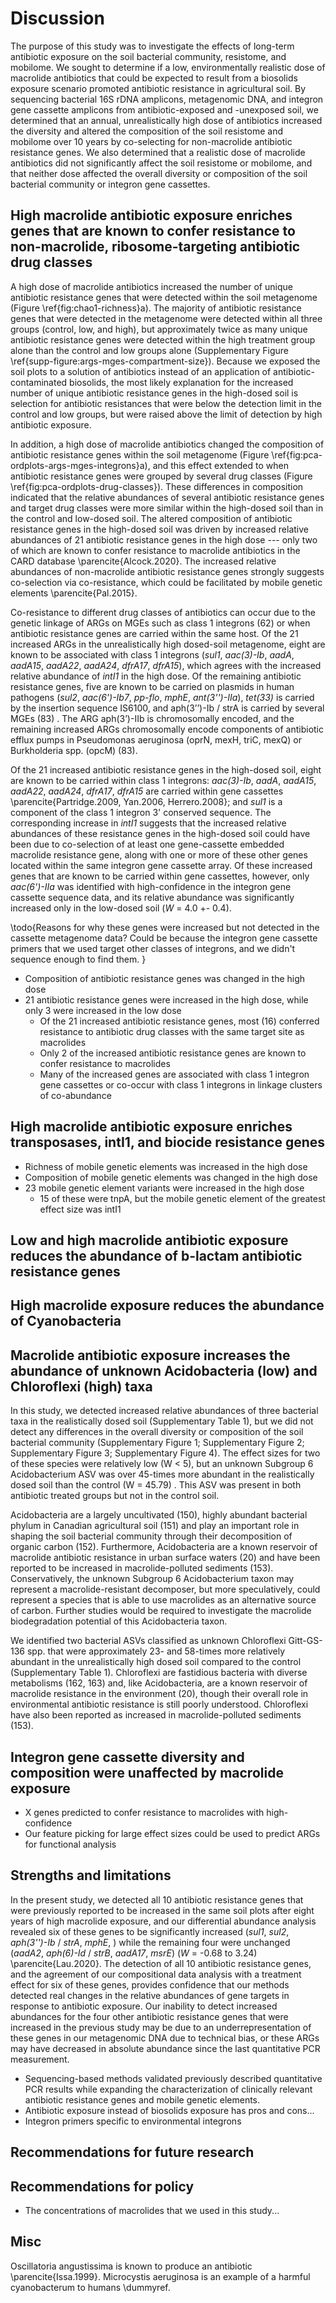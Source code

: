 # Discussion

The purpose of this study was to investigate the effects of long-term antibiotic exposure on the soil bacterial community, resistome, and mobilome.
We sought to determine if a low, environmentally realistic dose of macrolide antibiotics that could be expected to result from a biosolids exposure scenario promoted antibiotic resistance in agricultural soil.
By sequencing bacterial 16S rDNA amplicons, metagenomic DNA, and integron gene cassette amplicons from antibiotic-exposed and -unexposed soil, we determined that an annual, unrealistically high dose of antibiotics increased the diversity and altered the composition of the soil resistome and mobilome over 10 years by co-selecting for non-macrolide antibiotic resistance genes.
We also determined that a realistic dose of macrolide antibiotics did not significantly affect the soil resistome or mobilome, and that neither dose affected the overall diversity or composition of the soil bacterial community or integron gene cassettes.

## High macrolide antibiotic exposure enriches genes that are known to confer resistance to non-macrolide, ribosome-targeting antibiotic drug classes

A high dose of macrolide antibiotics increased the number of unique antibiotic resistance genes that were detected within the soil metagenome (Figure \ref{fig:chao1-richness}a).
The majority of antibiotic resistance genes that were detected in the metagenome were detected within all three groups (control, low, and high), but approximately twice as many unique antibiotic resistance genes were detected within the high treatment group alone than the control and low groups alone (Supplementary Figure \ref{supp-figure:args-mges-compartment-size}).
Because we exposed the soil plots to a solution of antibiotics instead of an application of antibiotic-contaminated biosolids, the most likely explanation for the increased number of unique antibiotic resistance genes in the high-dosed soil is selection for antibiotic resistances that were below the detection limit in the control and low groups, but were raised above the limit of detection by high antibiotic exposure.

In addition, a high dose of macrolide antibiotics changed the composition of antibiotic resistance genes within the soil metagenome (Figure \ref{fig:pca-ordplots-args-mges-integrons}a), and this effect extended to when antibiotic resistance genes were grouped by several drug classes (Figure \ref{fig:pca-ordplots-drug-classes}).
These differences in composition indicated that the relative abundances of several antibiotic resistance genes and target drug classes were more similar within the high-dosed soil than in the control and low-dosed soil.
The altered composition of antibiotic resistance genes in the high-dosed soil was driven by increased relative abundances of 21 antibiotic resistance genes in the high dose --- only two of which are known to confer resistance to macrolide antibiotics in the CARD database \parencite{Alcock.2020}.
The increased relative abundances of non-macrolide antibiotic resistance genes strongly suggests co-selection via co-resistance, which could be facilitated by mobile genetic elements \parencite{Pal.2015}.

Co-resistance to different drug classes of antibiotics can occur due to the genetic linkage of ARGs on MGEs such as class 1 integrons (62) or when antibiotic resistance genes are carried within the same host.
Of the 21 increased ARGs in the unrealistically high dosed-soil metagenome, eight are known to be associated with class 1 integrons (*sul1*, *aac(3)-Ib*, *aadA*, *aadA15*, *aadA22*, *aadA24*, *dfrA17*, *dfrA15*), which agrees with the increased relative abundance of *intI1* in the high dose.
Of the remaining antibiotic resistance genes, five are known to be carried on plasmids in human pathogens (*sul2*, *aac(6')-Ib7*, *pp-flo*, *mphE*, *ant(3'')-IIa*), *tet(33)* is carried by the insertion sequence IS6100, and aph(3’’)-Ib / strA is carried by several MGEs (83) . The ARG aph(3’)-IIb is chromosomally encoded, and the remaining increased ARGs chromosomally encode components of antibiotic efflux pumps in Pseudomonas aeruginosa (oprN, mexH, triC, mexQ) or Burkholderia spp. (opcM) (83).

Of the 21 increased antibiotic resistance genes in the high-dosed soil, eight are known to be carried within class 1 integrons:
*aac(3)-Ib*, *aadA*, *aadA15*, *aadA22*, *aadA24*, *dfrA17*, *dfrA15* are carried within gene cassettes \parencite{Partridge.2009, Yan.2006, Herrero.2008}; and *sul1* is a component of the class 1 integron 3' conserved sequence.
The corresponding increase in *intI1* suggests that the increased relative abundances of these resistance genes in the high-dosed soil could have been due to co-selection of at least one gene-cassette embedded macrolide resistance gene, along with one or more of these other genes located within the same integron gene cassette array.
Of these increased genes that are known to be carried within gene cassettes, however, only *aac(6')-IIa* was identified with high-confidence in the integron gene cassette sequence data, and its relative abundance was significantly increased only in the low-dosed soil (*W* = 4.0 +- 0.4).






\todo{Reasons for why these genes were increased but not detected in the cassette metagenome data?
Could be because the integron gene cassette primers that we used target other classes of integrons, and we didn't sequence enough to find them.
}


* Composition of antibiotic resistance genes was changed in the high dose
* 21 antibiotic resistance genes were increased in the high dose, while only 3 were increased in the low dose
  - Of the 21 increased antibiotic resistance genes, most (16) conferred resistance to antibiotic drug classes with the same target site as macrolides
  - Only 2 of the increased antibiotic resistance genes are known to confer resistance to macrolides
  - Many of the increased genes are associated with class 1 integron gene cassettes or co-occur with class 1 integrons in linkage clusters of co-abundance

## High macrolide antibiotic exposure enriches transposases, intI1, and biocide resistance genes

* Richness of mobile genetic elements was increased in the high dose
* Composition of mobile genetic elements was changed in the high dose
* 23 mobile genetic element variants were increased in the high dose
  - 15 of these were tnpA, but the mobile genetic element of the greatest effect size was intI1

## Low and high macrolide antibiotic exposure reduces the abundance of b-lactam antibiotic resistance genes

## High macrolide exposure reduces the abundance of Cyanobacteria

## Macrolide antibiotic exposure increases the abundance of unknown Acidobacteria (low) and Chloroflexi (high) taxa

In this study, we detected increased relative abundances of three bacterial taxa in the realistically dosed soil (Supplementary Table 1), but we did not detect any differences in the overall diversity or composition of the soil bacterial community (Supplementary Figure 1; Supplementary Figure 2; Supplementary Figure 3; Supplementary Figure 4).
The effect sizes for two of these species were relatively low (W < 5), but an unknown Subgroup 6 Acidobacterium ASV was over 45-times more abundant in the realistically dosed soil than the control (W = 45.79) . This ASV was present in both antibiotic treated groups but not in the control soil.

Acidobacteria are a largely uncultivated (150), highly abundant bacterial phylum in Canadian agricultural soil (151) and play an important role in shaping the soil bacterial community through their decomposition of organic carbon (152).
Furthermore, Acidobacteria are a known reservoir of macrolide antibiotic resistance in urban surface waters (20) and have been reported to be increased in macrolide-polluted sediments (153). Conservatively, the unknown Subgroup 6 Acidobacterium taxon may represent a macrolide-resistant decomposer, but more speculatively, could represent a species that is able to use macrolides as an alternative source of carbon.
Further studies would be required to investigate the macrolide biodegradation potential of this Acidobacteria taxon.

We identified two bacterial ASVs classified as unknown Chloroflexi Gitt-GS-136 spp. that were approximately 23- and 58-times more relatively abundant in the unrealistically high dosed soil compared to the control (Supplementary Table 1). Chloroflexi are fastidious bacteria with diverse metabolisms (162, 163) and, like Acidobacteria, are a known reservoir of macrolide resistance in the environment (20), though their overall role in environmental antibiotic resistance is still poorly understood. Chloroflexi have also been reported as increased in macrolide-polluted sediments (153).

## Integron gene cassette diversity and composition were unaffected by macrolide exposure

* X genes predicted to confer resistance to macrolides with high-confidence
* Our feature picking for large effect sizes could be used to predict ARGs for functional analysis

## Strengths and limitations

In the present study, we detected all 10 antibiotic resistance genes that were previously reported to be increased in the same soil plots after eight years of high macrolide exposure, and our differential abundance analysis revealed six of these genes to be significantly increased (*sul1*, *sul2*, *aph(3'')-Ib* / *strA*, *mphE*, ) while the remaining four were unchanged (*aadA2*, *aph(6)-Id* / *strB*, *aadA17*, *msrE*) (*W* = -0.68 to 3.24) \parencite{Lau.2020}.
The detection of all 10 antibiotic resistance genes, and the agreement of our compositional data analysis with a treatment effect for six of these genes, provides confidence that our methods detected real changes in the relative abundances of gene targets in response to antibiotic exposure.
Our inability to detect increased abundances for the four other antibiotic resistance genes that were increased in the previous study may be due to an underrepresentation of these genes in our metagenomic DNA due to technical bias, or these ARGs may have decreased in absolute abundance since the last quantitative PCR measurement.

* Sequencing-based methods validated previously described quantitative PCR results while expanding the characterization of clinically relevant antibiotic resistance genes and mobile genetic elements.
* Antibiotic exposure instead of biosolids exposure has pros and cons...
* Integron primers specific to environmental integrons

## Recommendations for future research

## Recommendations for policy

* The concentrations of macrolides that we used in this study...

## Misc

Oscillatoria angustissima is known to produce an antibiotic \parencite{Issa.1999}.
Microcystis aeruginosa is an example of a harmful cyanobacterum to humans \dummyref.
